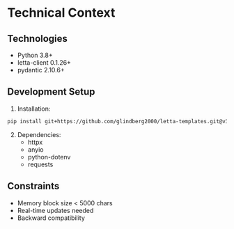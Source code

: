 # Technical Context

## Technologies
- Python 3.8+
- letta-client 0.1.26+
- pydantic 2.10.6+

## Development Setup
1. Installation:
```bash
pip install git+https://github.com/glindberg2000/letta-templates.git@v3.1.0
```

2. Dependencies:
   - httpx
   - anyio
   - python-dotenv
   - requests

## Constraints
- Memory block size < 5000 chars
- Real-time updates needed
- Backward compatibility 